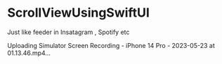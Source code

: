 # ScrollViewUsingSwiftUI

Just like feeder in Insatagram , Spotify etc



Uploading Simulator Screen Recording - iPhone 14 Pro - 2023-05-23 at 01.13.46.mp4…

